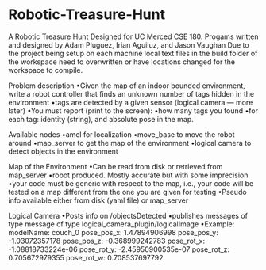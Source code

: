 # Robotic-Treasure-Hunt
A Robotic Treasure Hunt Designed for UC Merced CSE 180.
Progams written and designed by Adam Pluguez, Irian Aguiluz, and Jason Vaughan
Due to the project being setup on each machine local text files in the build folder of the workspace 
need to overwritten or have locations changed for the workspace to compile.

Problem description
•Given the map of an indoor bounded environment, write a robot controller that finds an unknown number of 
tags hidden in the environment 
•tags are detected by a given sensor (logical camera — more later) 
•You must report (print to the screen):
•how many tags you found •for each tag: identity (string), and absolute pose in the map.

Available nodes
•amcl for localization 
•move_base to move the robot around 
•map_server to get the map of the environment
•logical camera to detect objects in the environment

Map of the Environment
•Can be read from disk or retrieved from map_server
•robot produced. Mostly accurate but with some imprecision 
•your code must be generic with respect to the map,
i.e., your code will be tested on a map different from the one you are given for testing 
•Pseudo info available either from disk (yaml file) or map_server

Logical Camera
•Posts info on /objectsDetected
•publishes messages of type message of type logical_camera_plugin/logicalImage
•Example:
modelName: couch_0 
pose_pos_x: 1.47894906998 
pose_pos_y: -1.03072357178 
pose_pos_z: -0.368999242783 
pose_rot_x: -1.08818733224e-06 
pose_rot_y: -2.45950900535e-07 
pose_rot_z: 0.705672979355 
pose_rot_w: 0.708537697792
